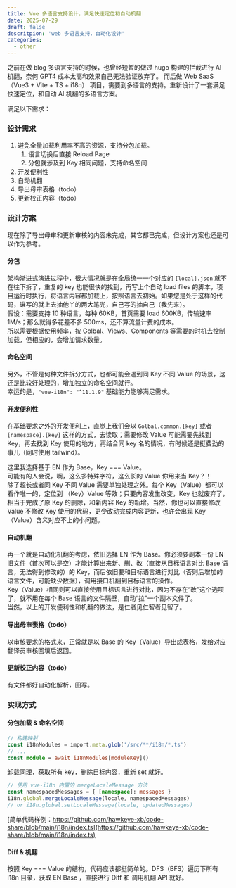 ```yaml
---
title: Vue 多语言支持设计，满足快速定位和自动机翻
date: 2025-07-29
draft: false
descritpion: 'web 多语言支持，自动化设计'
categories:
  - other
---
```


之前在做 blog 多语言支持的时候，也曾经短暂的做过 hugo 构建的拦截进行 AI 机翻，奈何 GPT4 成本太高和效果自己无法验证放弃了。
而后做 Web SaaS（Vue3 + Vite + TS + i18n） 项目，需要到多语言的支持。重新设计了一套满足快速定位，和自动 AI 机翻的多语言方案。

满足以下需求：
### 设计需求
1. 避免全量加载利用率不高的资源，支持分包加载。
    1. 语言切换后直接 Reload Page
    1. 分包就涉及到 Key 相同问题，支持命名空间
1. 开发便利性
1. 自动机翻
1. 导出母审表格（todo）
1. 更新校正内容（todo）

### 设计方案
现在除了导出母审和更新审核的内容未完成，其它都已完成，但设计方案也还是可以作为参考。

#### 分包
架构渐进式演进过程中，很大情况就是在全局统一一个对应的 `[local].json` 就不在往下拆了，重复的 key 也能很快的找到，再写上个自动 load files 的脚本，项目运行时执行，将语言内容都加载上，按照语言去初始。如果您是处于这样的代码，谁写的就上去抽他丫的两大笔兜，自己写的抽自己（我先来）。    
假设：需要支持 10 种语言，每种 60KB，首页需要 load 600KB，传输速率 1M/s；那么就得多花差不多 500ms，还不算流量计费的成本。    
所以需要根据使用频率，按 Golbal、Views、Components 等需要的时机去控制加载，但相应的，会增加请求数量。

#### 命名空间
另外，不管是何种文件拆分方式，也都可能会遇到同 Key 不同 Value 的场景，这还是比较好处理的，增加独立的命名空间就行。    
幸运的是，`"vue-i18n": "^11.1.9"` 基础能力能够满足需求。

#### 开发便利性
在基础要求之外的开发便利上，直觉上我们会以 `Golbal.common.[key]` 或者 `[namespace].[key]` 这样的方式，去读取；需要修改 Value 可能需要先找到 Key，再去找到 Key 使用的地方，再结合同 key 名的情况，有时候还是挺费劲的事儿（同时使用 tailwind）。    

这里我选择基于 EN 作为 Base，Key === Value。   
可能有的人会说，啊，这么多特殊字符，这么长的 Value 你用来当 Key？！     
除了超长或者同 Key 不同 Value 需要单独处理之外。每个 Key（Value）都可以看作唯一的，定位到 （Key）Value 等效；只要内容发生改变，Key 也就废弃了，相当于完成了原 Key 的删除，和新内容 Key 的新增。当然，你也可以直接修改 Value 不修改 Key 使用的代码，更少改动完成内容更新，也许会出现 Key（Value）含义对应不上的小问题。    

#### 自动机翻
再一个就是自动化机翻的考虑，依旧选择 EN 作为 Base。你必须要副本一份 EN 旧文件（首次可以是空）才能计算出来新、删、改（直接从目标语言对比 Base 语言，无法得到修改的）的 Key，而后依旧要和目标语言进行对比（否则后增加的语言文件，可能缺少数据），调用接口机翻到目标语言的操作。    
Key（Value）相同则可以直接使用目标语言进行对比，因为不存在“改”这个选项了，就不用在每个 Base 语言的文件隔壁，自动“拉”一个副本文件了。    
当然，以上的开发便利性和机翻的做法，是仁者见仁智者见智了。

#### 导出母审表格（todo）
以审核要求的格式来，正常就是以 Base 的 Key（Value）导出成表格，发给对应翻译员审核回填后返回。
#### 更新校正内容（todo）
有文件都好自动化解析，回写。

### 实现方式
#### 分包加载 & 命名空间
```ts
// 构建映射
const i18nModules = import.meta.glob('/src/**/i18n/*.ts')
// ...
const module = await i18nModules[moduleKey]()
```

卸载同理，获取所有 key，删除目标内容，重新 set 就好。
```ts
// 使用 vue-i18n 内置的 mergeLocaleMessage 方法
const namespacedMessages = { [namespace]: messages }
i18n.global.mergeLocaleMessage(locale, namespacedMessages)
// or i18n.global.setLocaleMessage(locale, updatedMessages)
```
[简单代码样例：https://github.com/hawkeye-xb/code-share/blob/main/i18n/index.ts](https://github.com/hawkeye-xb/code-share/blob/main/i18n/index.ts)

#### Diff & 机翻
按照 Key === Value 的结构，代码应该都挺简单的。DFS（BFS）遍历下所有 i18n 目录，获取 EN Base ，直接进行 Diff 和 调用机翻 API 就好。
